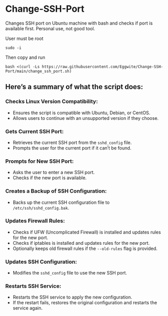 # Change-SSH-Port
Changes SSH port on Ubuntu machine with bash and checks if port is available first. Personal use, not good tool. 

User must be root
```
sudo -i
```
Then copy and run
```
bash <(curl -Ls https://raw.githubusercontent.com/Eggwite/Change-SSH-Port/main/change_ssh_port.sh)
```

## Here’s a summary of what the script does:

### Checks Linux Version Compatibility:
- Ensures the script is compatible with Ubuntu, Debian, or CentOS.
- Allows users to continue with an unsupported version if they choose.

### Gets Current SSH Port:
- Retrieves the current SSH port from the `sshd_config` file.
- Prompts the user for the current port if it can’t be found.

### Prompts for New SSH Port:
- Asks the user to enter a new SSH port.
- Checks if the new port is available.

### Creates a Backup of SSH Configuration:
- Backs up the current SSH configuration file to `/etc/ssh/sshd_config.bak`.

### Updates Firewall Rules:
- Checks if UFW (Uncomplicated Firewall) is installed and updates rules for the new port.
- Checks if iptables is installed and updates rules for the new port.
- Optionally keeps old firewall rules if the `--old-rules` flag is provided.

### Updates SSH Configuration:
- Modifies the `sshd_config` file to use the new SSH port.

### Restarts SSH Service:
- Restarts the SSH service to apply the new configuration.
- If the restart fails, restores the original configuration and restarts the service again.


